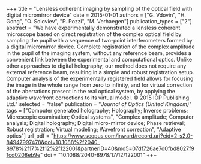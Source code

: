 +++
title = "Lensless coherent imaging by sampling of the optical field with digital micromirror device"
date = 2015-01-01
authors = ["G. Vdovin", "H. Gong", "O. Soloviev", "P. Pozzi", "M. Verhaegen"]
publication_types = ["2"]
abstract = "We have experimentally demonstrated a lensless coherent microscope based on direct registration of the complex optical field by sampling the pupil with a sequence of two-point interferometers formed by a digital micromirror device. Complete registration of the complex amplitude in the pupil of the imaging system, without any reference beam, provides a convenient link between the experimental and computational optics. Unlike other approaches to digital holography, our method does not require any external reference beam, resulting in a simple and robust registration setup. Computer analysis of the experimentally registered field allows for focusing the image in the whole range from zero to infinity, and for virtual correction of the aberrations present in the real optical system, by applying the adaptive wavefront corrections to its virtual model. © 2015 IOP Publishing Ltd."
selected = "false"
publication = "*Journal of Optics (United Kingdom)*"
tags = ["Computer generated holography; Holography; Inverse problems; Microscopic examination; Optical systems", "Complex amplitude; Computer analysis; Digital holography; Digital micro-mirror device; Phase retrieval; Robust registration; Virtual modeling; Wavefront correction", "Adaptive optics"]
url_pdf = "https://www.scopus.com/inward/record.uri?eid=2-s2.0-84947997478&doi=10.1088%2f2040-8978%2f17%2f12%2f122001&partnerID=40&md5=07df726ae7d0fbd8027f91cd0208eb9e"
doi = "10.1088/2040-8978/17/12/122001"
+++

